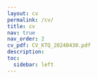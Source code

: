 ```yaml
---
layout: cv
permalink: /cv/
title: cv
nav: true
nav_order: 2
cv_pdf: CV_KTQ_20240430.pdf
description: 
toc:
  sidebar: left
---
```

